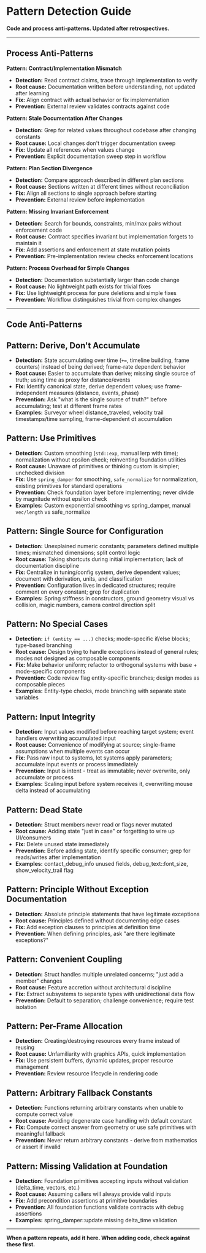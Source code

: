 # Pattern Detection Guide

**Code and process anti-patterns. Updated after retrospectives.**

---

## Process Anti-Patterns

**Pattern: Contract/Implementation Mismatch**
- **Detection:** Read contract claims, trace through implementation to verify
- **Root cause:** Documentation written before understanding, not updated after learning
- **Fix:** Align contract with actual behavior or fix implementation
- **Prevention:** External review validates contracts against code

**Pattern: Stale Documentation After Changes**
- **Detection:** Grep for related values throughout codebase after changing constants
- **Root cause:** Local changes don't trigger documentation sweep
- **Fix:** Update all references when values change
- **Prevention:** Explicit documentation sweep step in workflow

**Pattern: Plan Section Divergence**
- **Detection:** Compare approach described in different plan sections
- **Root cause:** Sections written at different times without reconciliation
- **Fix:** Align all sections to single approach before starting
- **Prevention:** External review before implementation

**Pattern: Missing Invariant Enforcement**
- **Detection:** Search for bounds, constraints, min/max pairs without enforcement code
- **Root cause:** Contract specifies invariant but implementation forgets to maintain it
- **Fix:** Add assertions and enforcement at state mutation points
- **Prevention:** Pre-implementation review checks enforcement locations

**Pattern: Process Overhead for Simple Changes**
- **Detection:** Documentation substantially larger than code change
- **Root cause:** No lightweight path exists for trivial fixes
- **Fix:** Use lightweight process for pure deletions and simple fixes
- **Prevention:** Workflow distinguishes trivial from complex changes

---

## Code Anti-Patterns

## Pattern: Derive, Don't Accumulate
- **Detection:** State accumulating over time (`+=`, timeline building, frame counters) instead of being derived; frame-rate dependent behavior
- **Root cause:** Easier to accumulate than derive; missing single source of truth; using time as proxy for distance/events
- **Fix:** Identify canonical state, derive dependent values; use frame-independent measures (distance, events, phase)
- **Prevention:** Ask "what is the single source of truth?" before accumulating; test at different frame rates
- **Examples:** Surveyor wheel distance_traveled, velocity trail timestamps/time sampling, frame-dependent dt accumulation

## Pattern: Use Primitives
- **Detection:** Custom smoothing (`std::exp`, manual lerp with time); normalization without epsilon check; reinventing foundation utilities
- **Root cause:** Unaware of primitives or thinking custom is simpler; unchecked division
- **Fix:** Use `spring_damper` for smoothing, `safe_normalize` for normalization, existing primitives for standard operations
- **Prevention:** Check foundation layer before implementing; never divide by magnitude without epsilon check
- **Examples:** Custom exponential smoothing vs spring_damper, manual `vec/length` vs safe_normalize

## Pattern: Single Source for Configuration
- **Detection:** Unexplained numeric constants; parameters defined multiple times; mismatched dimensions; split control logic
- **Root cause:** Taking shortcuts during initial implementation; lack of documentation discipline
- **Fix:** Centralize in tuning/config system, derive dependent values; document with derivation, units, and classification
- **Prevention:** Configuration lives in dedicated structures; require comment on every constant; grep for duplication
- **Examples:** Spring stiffness in constructors, ground geometry visual vs collision, magic numbers, camera control direction split

## Pattern: No Special Cases
- **Detection:** `if (entity == ...)` checks; mode-specific if/else blocks; type-based branching
- **Root cause:** Design trying to handle exceptions instead of general rules; modes not designed as composable components
- **Fix:** Make behavior uniform; refactor to orthogonal systems with base + mode-specific components
- **Prevention:** Code review flag entity-specific branches; design modes as composable pieces
- **Examples:** Entity-type checks, mode branching with separate state variables

## Pattern: Input Integrity
- **Detection:** Input values modified before reaching target system; event handlers overwriting accumulated input
- **Root cause:** Convenience of modifying at source; single-frame assumptions when multiple events can occur
- **Fix:** Pass raw input to systems, let systems apply parameters; accumulate input events or process immediately
- **Prevention:** Input is intent - treat as immutable; never overwrite, only accumulate or process
- **Examples:** Scaling input before system receives it, overwriting mouse delta instead of accumulating

## Pattern: Dead State
- **Detection:** Struct members never read or flags never mutated
- **Root cause:** Adding state "just in case" or forgetting to wire up UI/consumers
- **Fix:** Delete unused state immediately
- **Prevention:** Before adding state, identify specific consumer; grep for reads/writes after implementation
- **Examples:** contact_debug_info unused fields, debug_text::font_size, show_velocity_trail flag

## Pattern: Principle Without Exception Documentation
- **Detection:** Absolute principle statements that have legitimate exceptions
- **Root cause:** Principles defined without documenting edge cases
- **Fix:** Add exception clauses to principles at definition time
- **Prevention:** When defining principles, ask "are there legitimate exceptions?"

## Pattern: Convenient Coupling
- **Detection:** Struct handles multiple unrelated concerns; "just add a member" changes
- **Root cause:** Feature accretion without architectural discipline
- **Fix:** Extract subsystems to separate types with unidirectional data flow
- **Prevention:** Default to separation; challenge convenience; require test isolation

## Pattern: Per-Frame Allocation
- **Detection:** Creating/destroying resources every frame instead of reusing
- **Root cause:** Unfamiliarity with graphics APIs, quick implementation
- **Fix:** Use persistent buffers, dynamic updates, proper resource management
- **Prevention:** Review resource lifecycle in rendering code

## Pattern: Arbitrary Fallback Constants
- **Detection:** Functions returning arbitrary constants when unable to compute correct value
- **Root cause:** Avoiding degenerate case handling with default constant
- **Fix:** Compute correct answer from geometry or use safe primitives with meaningful fallback
- **Prevention:** Never return arbitrary constants - derive from mathematics or assert if invalid

## Pattern: Missing Validation at Foundation
- **Detection:** Foundation primitives accepting inputs without validation (delta_time, vectors, etc.)
- **Root cause:** Assuming callers will always provide valid inputs
- **Fix:** Add precondition assertions at primitive boundaries
- **Prevention:** All foundation functions validate contracts with debug assertions
- **Examples:** spring_damper::update missing delta_time validation

---

**When a pattern repeats, add it here. When adding code, check against these first.**
